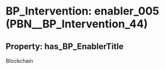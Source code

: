 # BP_Intervention: __enabler_005__ (PBN__BP_Intervention_44)

## Property: has_BP_EnablerTitle

Blockchain

